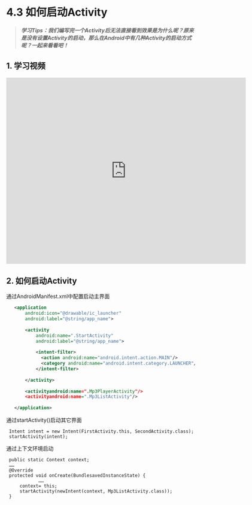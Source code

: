 # 4.3 如何启动Activity

>##### 学习Tips：我们编写完一个Activity后无法直接看到效果是为什么呢？原来是没有设置Activity的启动，那么在Android中有几种Activity的启动方式呢？一起来看看吧！

## 1. 学习视频

<iframe frameborder="0" width="640" height="498" src="https://v.qq.com/iframe/player.html?vid=z0180bhmznp&tiny=0&auto=0" allowfullscreen></iframe>

## 2. 如何启动Activity

通过AndroidManifest.xml中配置启动主界面


 ```xml
    <application
        android:icon="@drawable/ic_launcher"
        android:label="@string/app_name">
        
        <activity
            android:name=".StartActivity"
            android:label="@string/app_name">
            
            <intent-filter>
              <action android:name="android.intent.action.MAIN"/>
              <category android:name="android.intent.category.LAUNCHER"/>
            </intent-filter>
            
        </activity>
        
        <activityandroid:name=".Mp3PlayerActivity"/>
        <activityandroid:name=".Mp3ListActivity"/>
        
    </application>
 ```
 
通过startActivity()启动其它界面
  
 ```
  Intent intent = new Intent(FirstActivity.this, SecondActivity.class);
  startActivity(intent);
 ```
 
 通过上下文环境启动
 
 ```
  public static Context context;
  ……
  @Override
  protected void onCreate(BundlesavedInstanceState) {
             ……
      context= this;
      startActivity(newIntent(context, Mp3ListActivity.class));
  }
 ```